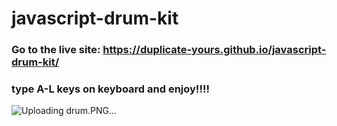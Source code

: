 # javascript-drum-kit
### Go to the live site: https://duplicate-yours.github.io/javascript-drum-kit/
### type A-L keys on keyboard and enjoy!!!!

![Uploading drum.PNG…]()
